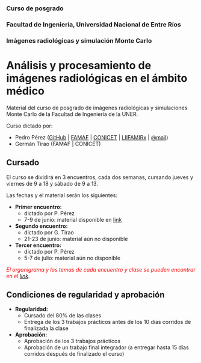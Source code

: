 ### Curso de posgrado
### Facultad de Ingeniería, Universidad Nacional de Entre Ríos
### Imágenes radiológicas y simulación Monte Carlo

#  Análisis y procesamiento de imágenes radiológicas en el ámbito médico

Material del curso de posgrado de imágenes radiológicas y simulaciones Monte Carlo de la Facultad de Ingeniería de la UNER.

Curso dictado por:

* Pedro Pérez ([GitHub](https://github.com/pap84) | [FAMAF](http://www.famaf.unc.edu.ar/~pperez1/) | [CONICET](http://www.conicet.gov.ar/new_scp/detalle.php?id=43113&datos_academicos=yes) | [LIIFAMIRx](http://liifamirx.famaf.unc.edu.ar/members/perez/) | [@mail](mailto:pedro.perez@unc.edu.ar))
* Germán Tirao (FAMAF | CONICET)

## Cursado

El curso se dividirá en 3 encuentros, cada dos semanas, cursando jueves y viernes de 9 a 18 y sábado de 9 a 13.

Las fechas y el material serán los siguientes:

* **Primer encuentro:**
  - dictado por P. Pérez
  - 7-9 de junio: material disponible en [link](https://github.com/pap84/cim-fiuner-2018/tree/master/1encuentro)
* **Segundo encuentro:**
  - dictado por G. Tirao
  - 21-23 de junio: material aún no disponible
* **Tercer encuentro:**
  - dictado por P. Pérez
  - 5-7 de julio: material aún no disponible

<span style="color:red">*El organigrama y los temas de cada encuentro y clase se pueden encontrar en el [link](https://github.com/pap84/cim-fiuner-2018/blob/master/organizacion.md).* </span>

## Condiciones de regularidad y aprobación

* **Regularidad:**
  - Cursado del 80% de las clases
  - Entrega de los 3 trabajos prácticos antes de los 10 días corridos de finalizada la clase
* **Aprobación:**
  - Aprobación de los 3 trabajos prácticos
  - Aprobación de un trabajo final integrador (a entregar hasta 15 días corridos después de finalizado el curso)
